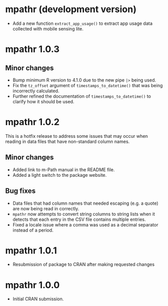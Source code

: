 # mpathr (development version)
* Add a new function `extract_app_usage()` to extract app usage data collected with mobile sensing
lite.

# mpathr 1.0.3
## Minor changes
* Bump minimum R version to 4.1.0 due to the new pipe `|>` being used.
* Fix the `tz_offset` argument of `timestamps_to_datetime()` that was being incorrectly calculated. 
* Further refined the documentation of `timestamps_to_datetime()` to clarify how it should be used.

# mpathr 1.0.2
This is a hotfix release to address some issues that may occur when reading in data files that have
non-standard column names. 

## Minor changes
* Added link to m-Path manual in the README file.
* Added a light switch to the package website.

## Bug fixes
* Data files that had column names that needed escaping (e.g. a quote) are now being read in 
correctly.
* `mpathr` now attempts to convert string columns to string lists when it detects that each entry in
the CSV file contains multiple entries.
* Fixed a locale issue where a comma was used as a decimal separator instead of a period.

# mpathr 1.0.1
* Resubmission of package to CRAN after making requested changes

# mpathr 1.0.0
* Initial CRAN submission.
